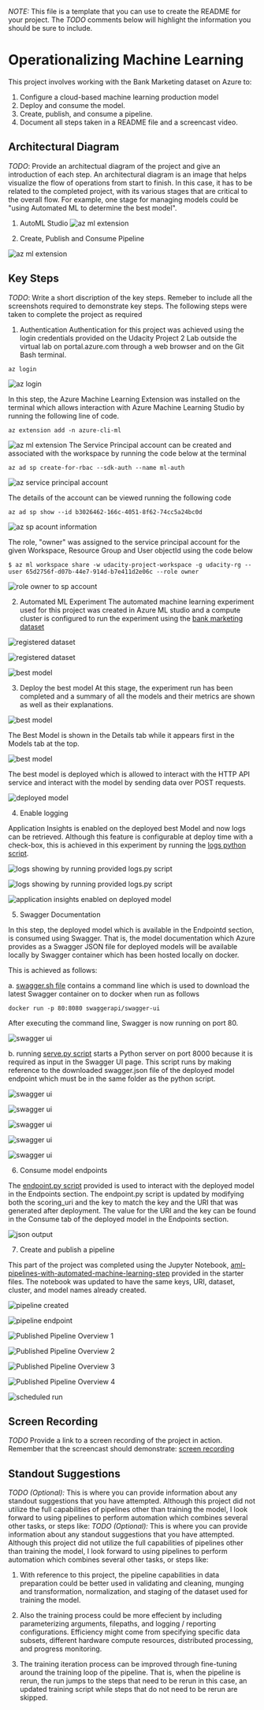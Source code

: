 *NOTE:* This file is a template that you can use to create the README for your project. The *TODO* comments below will highlight the information you should be sure to include.


# Operationalizing Machine Learning

This project involves working with the Bank Marketing dataset on Azure to:
1. Configure a cloud-based machine learning production model
2. Deploy and consume the model. 
3. Create, publish, and consume a pipeline. 
4. Document all steps taken in a README file and a screencast video.

## Architectural Diagram
*TODO*: Provide an architectual diagram of the project and give an introduction of each step. An architectural diagram is an image that helps visualize the flow of operations from start to finish. In this case, it has to be related to the completed project, with its various stages that are critical to the overall flow. For example, one stage for managing models could be "using Automated ML to determine the best model". 

1. AutoML Studio
![az ml extension](https://github.com/BAderinto/nd00333_AZMLND_C2/blob/master/starter_files/project2.png)

2. Create, Publish and Consume Pipeline

![az ml extension](https://github.com/BAderinto/nd00333_AZMLND_C2/blob/master/starter_files/pipeline.png)


## Key Steps
*TODO*: Write a short discription of the key steps. Remeber to include all the screenshots required to demonstrate key steps. 
The following steps were taken to complete the project as required

1. Authentication
Authentication for this project was achieved using the login credentials provided on the Udacity Project 2 Lab outside the virtual lab on portal.azure.com through a web browser and on the Git Bash terminal. 

```
az login
```

![az login](https://github.com/BAderinto/nd00333_AZMLND_C2/blob/master/starter_files/Authentication/az_login.png)

In this step, the Azure Machine Learning Extension was installed on the terminal which allows interaction with Azure Machine Learning Studio by running the following line of code.

```
az extension add -n azure-cli-ml
```
![az ml extension](https://github.com/BAderinto/nd00333_AZMLND_C2/blob/master/starter_files/Authentication/az_ml_extension.png)
The Service Principal account can be created and associated with the workspace by running the code below at the terminal

```
az ad sp create-for-rbac --sdk-auth --name ml-auth
```
![az service principal account](https://github.com/BAderinto/nd00333_AZMLND_C2/blob/master/starter_files/Authentication/az_service_principal_account.png)

The details of the account can be viewed running the following code

```
az ad sp show --id b3026462-166c-4051-8f62-74cc5a24bc0d
```
![az sp acount information](https://github.com/BAderinto/nd00333_AZMLND_C2/blob/master/starter_files/Authentication/az_sp_account_info.png)

The role, "owner" was assigned to the service principal account for the given Workspace, Resource Group and User objectId using the code below

```
$ az ml workspace share -w udacity-project-workspace -g udacity-rg --user 65d2756f-d07b-44e7-914d-b7e411d2e06c --role owner
```
![role owner to sp account](https://github.com/BAderinto/nd00333_AZMLND_C2/blob/master/starter_files/Authentication/role_owner_to_sp_account.png)

2. Automated ML Experiment
The automated machine learning experiment used for this project was created in Azure ML studio and a compute cluster is configured to run the experiment using the [bank marketing dataset](https://automlsamplenotebookdata.blob.core.windows.net/automl-sample-notebook-data/bankmarketing_train.csv)

![registered dataset](https://github.com/BAderinto/nd00333_AZMLND_C2/blob/master/starter_files/Deploy_Model/registered_datasets.png)

![registered dataset](https://github.com/BAderinto/nd00333_AZMLND_C2/blob/master/starter_files/Deploy_Model/experiment_completed.png)

![best model](https://github.com/BAderinto/nd00333_AZMLND_C2/blob/master/starter_files/Deploy_Model/best_model.png)

3. Deploy the best model
At this stage, the experiment run has been completed and a summary of all the models and their metrics are shown as well as their explanations. 

![best model](https://github.com/BAderinto/nd00333_AZMLND_C2/blob/master/starter_files/Deploy_Model/best_model_first.png)

The Best Model is shown in the Details tab while it appears first in the Models tab at the top. 

![best model](https://github.com/BAderinto/nd00333_AZMLND_C2/blob/master/starter_files/Deploy_Model/best_model.png)


The best model is deployed which is allowed to interact with the HTTP API service and interact with the model by sending data over POST requests.

![deployed model](https://github.com/BAderinto/nd00333_AZMLND_C2/blob/master/starter_files/Deploy_Model/deployed_model_app_i_false.png)


4. Enable logging

Application Insights is enabled on the deployed best Model and now logs can be retrieved. Although this feature is configurable at deploy time with a check-box, this is achieved in this experiment by running the [logs python script](https://github.com/BAderinto/nd00333_AZMLND_C2/blob/master/starter_files/logs.py). 

![logs showing by running provided logs.py script](https://github.com/BAderinto/nd00333_AZMLND_C2/blob/master/starter_files/Deploy_Model/logs_by_logs_python_script_1.png)

![logs showing by running provided logs.py script](https://github.com/BAderinto/nd00333_AZMLND_C2/blob/master/starter_files/Deploy_Model/logs_by_logs_python_script_2.png)

![application insights enabled on deployed model](https://github.com/BAderinto/nd00333_AZMLND_C2/blob/master/starter_files/Deploy_Model/deployed_model.png)

5. Swagger Documentation

In this step, the deployed model which is available in the Endpointd section, is consumed using Swagger. That is, the model documentation which Azure provides as a Swagger JSON file for deployed models will be available locally by Swagger container which has been hosted locally on docker.

This is achieved as follows:

a. [swagger.sh file](https://github.com/BAderinto/nd00333_AZMLND_C2/blob/master/starter_files/swagger/swagger.sh) contains a command line which is used to download the latest Swagger container on to docker when run as follows 

```
docker run -p 80:8080 swaggerapi/swagger-ui
```

After executing the command line, Swagger is now running on port 80.

![swagger ui](https://github.com/BAderinto/nd00333_AZMLND_C2/blob/master/starter_files/Swagger_Doc/swagger_ui.png)

b. running [serve.py script](https://github.com/BAderinto/nd00333_AZMLND_C2/blob/master/starter_files/swagger/serve.py) starts a Python server on port 8000 because it is required as input in the Swagger UI page. This script runs by making reference to the downloaded swagger.json file of the deployed model endpoint which must be in the same folder as the python script.

![swagger ui](https://github.com/BAderinto/nd00333_AZMLND_C2/blob/master/starter_files/Swagger_Doc/swagger_ui.png)

![swagger ui](https://github.com/BAderinto/nd00333_AZMLND_C2/blob/master/starter_files/Swagger_Doc/bm_swagger_1.png)

![swagger ui](https://github.com/BAderinto/nd00333_AZMLND_C2/blob/master/starter_files/Swagger_Doc/bm_swagger_2.png)

![swagger ui](https://github.com/BAderinto/nd00333_AZMLND_C2/blob/master/starter_files/Swagger_Doc/bm_swagger_3.png)

![swagger ui](https://github.com/BAderinto/nd00333_AZMLND_C2/blob/master/starter_files/Swagger_Doc/bm_swagger_4.png)

6. Consume model endpoints

The [endpoint.py script](https://github.com/BAderinto/nd00333_AZMLND_C2/blob/master/starter_files/endpoint.py) provided is used to interact with the deployed model in the Endpoints section. The endpoint.py script is updated by modifying both the scoring_uri and the key to match the key and the URI that was generated after deployment. The value for the URI and the key can be found in the Consume tab of the deployed model in the Endpoints section.

![json output](https://github.com/BAderinto/nd00333_AZMLND_C2/blob/master/starter_files/Consume_Model/json_output.png)

7. Create and publish a pipeline

This part of the project was completed using the Jupyter Notebook, [aml-pipelines-with-automated-machine-learning-step](https://github.com/BAderinto/nd00333_AZMLND_C2/blob/master/starter_files/aml-pipelines-with-automated-machine-learning-step.ipynb) provided in the starter files. The notebook was updated to have the same keys, URI, dataset, cluster, and model names already created. 

![pipeline created](https://github.com/BAderinto/nd00333_AZMLND_C2/blob/master/starter_files/Pipeline/pipeline-runs.png)

![pipeline endpoint](https://github.com/BAderinto/nd00333_AZMLND_C2/blob/master/starter_files/Pipeline/pipeline-endpoint-bankmarketing-train.png)

![Published Pipeline Overview 1](https://github.com/BAderinto/nd00333_AZMLND_C2/blob/master/starter_files/Pipeline/published-pipeline-overview-1.png)

![Published Pipeline Overview 2](https://github.com/BAderinto/nd00333_AZMLND_C2/blob/master/starter_files/Pipeline/published-pipeline-overview-2.png)

![Published Pipeline Overview 3](https://github.com/BAderinto/nd00333_AZMLND_C2/blob/master/starter_files/Pipeline/published-pipeline-overview-3.png)

![Published Pipeline Overview 4](https://github.com/BAderinto/nd00333_AZMLND_C2/blob/master/starter_files/Pipeline/published-pipeline-overview-4.png)

![scheduled run](https://github.com/BAderinto/nd00333_AZMLND_C2/blob/master/starter_files/Pipeline/pipeline_created.png)


## Screen Recording
*TODO* Provide a link to a screen recording of the project in action. Remember that the screencast should demonstrate:
[screen recording](https://youtu.be/-8RkE6V1s7M)

## Standout Suggestions
*TODO (Optional):* This is where you can provide information about any standout suggestions that you have attempted.
Although this project did not utilize the full capabilities of pipelines other than training the model, I look forward to using pipelines to perform automation which combines several other tasks, or steps like:
*TODO (Optional):* This is where you can provide information about any standout suggestions that you have attempted.
Although this project did not utilize the full capabilities of pipelines other than training the model, I look forward to using pipelines to perform automation which combines several other tasks, or steps like:

1. With reference to this project, the pipeline capabilities in data preparation could be better used in validating and cleaning, munging and transformation, normalization, and staging of the dataset used for training the model.

2. Also the training process could be more effecient by including parameterizing arguments, filepaths, and logging / reporting configurations. Efficiency might come from specifying specific data subsets, different hardware compute resources, distributed processing, and progress monitoring.

3. The training iteration process can be improved through fine-tuning around the training loop of the pipeline. That is, when the pipeline is rerun, the run jumps to the steps that need to be rerun in this case, an updated training script while steps that do not need to be rerun are skipped.

